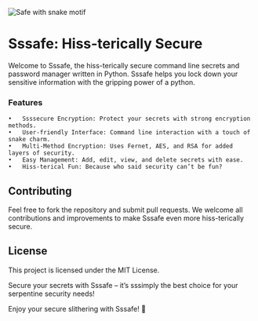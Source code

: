 ![Safe with snake motif]([https://github.com/psyfercom/ssafe/blob/main/sssafe_snake(DALL-E).webp)
# Sssafe: Hiss-terically Secure

Welcome to Sssafe, the hiss-terically secure command line secrets and password manager written in Python. Sssafe helps you lock down your sensitive information with the gripping power of a python.

### Features

	•	Ssssecure Encryption: Protect your secrets with strong encryption methods.
	•	User-friendly Interface: Command line interaction with a touch of snake charm.
	•	Multi-Method Encryption: Uses Fernet, AES, and RSA for added layers of security.
	•	Easy Management: Add, edit, view, and delete secrets with ease.
	•	Hiss-terical Fun: Because who said security can’t be fun?


## Contributing

Feel free to fork the repository and submit pull requests. We welcome all contributions and improvements to make Sssafe even more hiss-terically secure.

## License

This project is licensed under the MIT License.

Secure your secrets with Sssafe – it’s sssimply the best choice for your serpentine security needs!

Enjoy your secure slithering with Sssafe! 🐍
